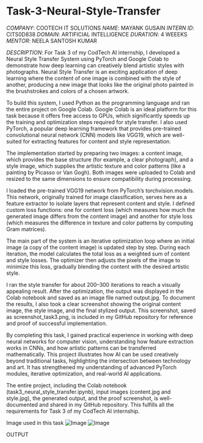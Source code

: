 # Task-3-Neural-Style-Transfer
*COMPANY*: COOTECH IT SOLUTIONS
*NAME*: MAYANK GUSAIN
*INTERN ID*: CITS0D838
*DOMAIN*: ARTIFICIAL INTELLIGENCE
*DURATION*: 4 WEEEKS
*MENTOR*: NEELA SANTOSH KUMAR

*DESCRIPTION*: For Task 3 of my CodTech AI internship, I developed a Neural Style Transfer System using PyTorch and Google Colab to demonstrate how deep learning can creatively blend artistic styles with photographs. Neural Style Transfer is an exciting application of deep learning where the content of one image is combined with the style of another, producing a new image that looks like the original photo painted in the brushstrokes and colors of a chosen artwork.

To build this system, I used Python as the programming language and ran the entire project on Google Colab. Google Colab is an ideal platform for this task because it offers free access to GPUs, which significantly speeds up the training and optimization steps required for style transfer. I also used PyTorch, a popular deep learning framework that provides pre-trained convolutional neural network (CNN) models like VGG19, which are well-suited for extracting features for content and style representation.

The implementation started by preparing two images: a content image, which provides the base structure (for example, a clear photograph), and a style image, which supplies the artistic texture and color patterns (like a painting by Picasso or Van Gogh). Both images were uploaded to Colab and resized to the same dimensions to ensure compatibility during processing.

I loaded the pre-trained VGG19 network from PyTorch’s torchvision.models. This network, originally trained for image classification, serves here as a feature extractor to isolate layers that represent content and style. I defined custom loss functions: one for content loss (which measures how much the generated image differs from the content image) and another for style loss (which measures the difference in texture and color patterns by computing Gram matrices).

The main part of the system is an iterative optimization loop where an initial image (a copy of the content image) is updated step by step. During each iteration, the model calculates the total loss as a weighted sum of content and style losses. The optimizer then adjusts the pixels of the image to minimize this loss, gradually blending the content with the desired artistic style.

I ran the style transfer for about 200–300 iterations to reach a visually appealing result. After the optimization, the output was displayed in the Colab notebook and saved as an image file named output.jpg. To document the results, I also took a clear screenshot showing the original content image, the style image, and the final stylized output. This screenshot, saved as screenshot_task3.png, is included in my GitHub repository for reference and proof of successful implementation.

By completing this task, I gained practical experience in working with deep neural networks for computer vision, understanding how feature extraction works in CNNs, and how artistic patterns can be transferred mathematically. This project illustrates how AI can be used creatively beyond traditional tasks, highlighting the intersection between technology and art. It has strengthened my understanding of advanced PyTorch modules, iterative optimization, and real-world AI applications.

The entire project, including the Colab notebook (task3_neural_style_transfer.ipynb), input images (content.jpg and style.jpg), the generated output, and the proof screenshot, is well-documented and shared in my GitHub repository. This fulfills all the requirements for Task 3 of my CodTech AI internship.

Image used in this task
![Image](https://github.com/user-attachments/assets/e1b9d4ab-a2b6-4177-a5a5-d8cda6d9c106)
![Image](https://github.com/user-attachments/assets/b41b0604-4472-4e80-a09c-924c29be854d)

OUTPUT

